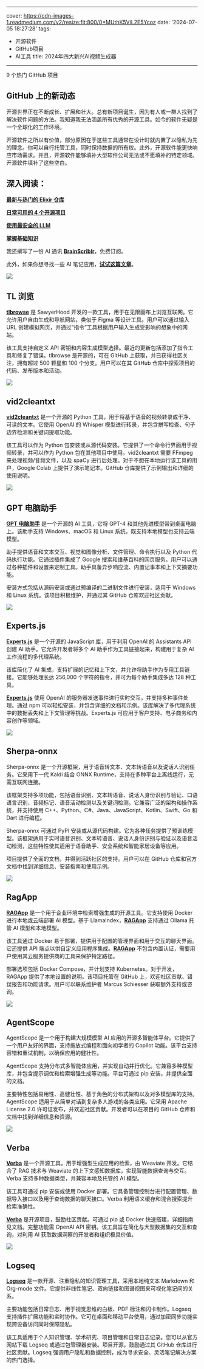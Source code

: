 
---
cover: https://cdn-images-1.readmedium.com/v2/resize:fit:800/0*MUthK5ViL2E5Ycoz
date: '2024-07-05 18:27:28'
tags:
  - 开源软件
  - GitHub项目
  - AI工具
title: 2024年四大新兴AI视频生成器

---
9 个热门 GitHub 项目

## GitHub 上的新动态



开源世界正在不断成长、扩展和壮大。总有新项目诞生，因为有人或一群人找到了解决软件问题的方法。我知道我无法涵盖所有优秀的开源工具。如今的软件无疑是一个全球化的工作环境。

开源软件之所以有价值，部分原因在于这些工具通常在设计时就内置了以隐私为先的理念。你可以自行托管工具，同时保持数据的所有权。此外，开源软件能更快响应市场需求。并且，开源软件能够填补大型软件公司无法或不愿填补的特定领域。开源软件填补了这些空白。

## 深入阅读：

[**最新与热门的 Elixir 仓库**](https://readmedium.com/new-trending-elixir-repos-2d1f9fbebb9b)

[**日常可用的 4 个开源项目**](https://readmedium.com/4-open-source-you-could-use-everyday-2e3ce3b7769f)

[**使用最安全的 LLM**](https://readmedium.com/using-the-safest-llm-05718573f7b7)

[**掌握基础知识**](https://readmedium.com/mastering-the-fundamentals-1889650cc21d)

我还撰写了一份 AI 通讯 [**BrainScriblr**](https://brainscriblr.beehiiv.com/subscribe)，免费订阅。

此外，如果你想寻找一些 AI 笔记应用，[**试试这篇文章**](https://www.salishseaconsulting.com/blog/best-ai-note-taking-apps)。

![](https://cdn-images-1.readmedium.com/v2/resize:fit:800/1*BzNTiqUCnDiwFBVVQyF1fg.png)

## TL 浏览

[**tlbrowse**](https://github.com/SawyerHood/tlbrowse) 是 SawyerHood 开发的一款工具，用于在无限画布上浏览互联网。它允许用户自由生成和导航网站，类似于 Figma 等设计工具。用户可以通过输入 URL 创建模拟网页，并通过“指令”工具根据用户输入生成受影响的想象中的网站。

该工具支持自定义 API 密钥和内容生成模型选择。最近的更新包括添加了指令工具和修复了错误。tlbrowse 是开源的，可在 GitHub 上获取，并已获得社区关注，拥有超过 500 颗星和 100 个分支。用户可以在其 GitHub 仓库中探索项目的代码、发布版本和活动。

![](https://cdn-images-1.readmedium.com/v2/resize:fit:800/1*nVyG2MUTnuEfXrGQ8PziBw.png)

## vid2cleantxt

[**vid2cleantxt**](https://github.com/pszemraj/vid2cleantxt) 是一个开源的 Python 工具，用于将基于语音的视频转录成干净、可读的文本。它使用 OpenAI 的 Whisper 模型进行转录，并包含拼写检查、句子边界检测和关键词提取功能。

该工具可以作为 Python 包安装或从源代码安装。它提供了一个命令行界面用于视频转录，并可以作为 Python 包在其他项目中使用。vid2cleantxt 需要 FFmpeg 来处理视频/音频文件，以及 spaCy 进行后处理。对于不想在本地运行该工具的用户，Google Colab 上提供了演示笔记本。GitHub 仓库提供了示例输出和详细的使用说明。

![](https://cdn-images-1.readmedium.com/v2/resize:fit:800/1*2CZuA6y_MbfbLITSCLCL2Q.png)

## GPT 电脑助手

[**GPT 电脑助手**](https://pygpt.net/) 是一个开源的 AI 工具，它将 GPT-4 和其他先进模型带到桌面电脑上。该助手支持 Windows、macOS 和 Linux 系统，既支持本地模型也支持云端模型。

助手提供语音和文本交互、视觉和图像分析、文件管理、命令执行以及 Python 代码执行功能。它通过插件集成了 Google 搜索和维基百科的网页服务。用户可以通过各种插件和设置来定制工具。助手具备异步响应流、内置记事本和上下文摘要功能。

安装方式包括从源码安装或通过预编译的二进制文件进行安装，适用于 Windows 和 Linux 系统。该项目积极维护，并通过其 GitHub 仓库欢迎社区贡献。

![](https://cdn-images-1.readmedium.com/v2/resize:fit:800/1*Xt_KzdUMHjiWHlDuIodAYA.png)

## Experts.js

[**Experts.js**](https://github.com/metaskills/experts) 是一个开源的 JavaScript 库，用于利用 OpenAI 的 Assistants API 创建 AI 助手。它允许开发者将多个 AI 助手作为工具链接起来，构建用于复杂 AI 工作流程的多代理系统。

该库简化了 AI 集成，支持扩展的记忆和上下文，并允许将助手作为专用工具链接。它能够处理长达 256,000 个字符的指令，并可为每个助手集成多达 128 种工具。

[**Experts.js**](https://github.com/metaskills/experts) 使用 OpenAI 的服务器发送事件进行实时交互，并支持多种事件处理。通过 npm 可以轻松安装，并包含详细的文档和示例。该库解决了多代理系统中的数据丢失和上下文管理等挑战。Experts.js 可应用于客户支持、电子商务和内容创作等领域。

![](https://cdn-images-1.readmedium.com/v2/resize:fit:800/1*zCzTHBhWkdeCzk73yWBCDA.png)

## Sherpa-onnx

Sherpa-onnx 是一个开源框架，用于语音转文本、文本转语音以及说话人识别任务。它采用下一代 Kaldi 结合 ONNX Runtime，支持在多种平台上离线运行，无需互联网连接。

该框架支持多项功能，包括语音识别、文本转语音、说话人身份识别与验证、口语语言识别、音频标记、语音活动检测以及关键词检测。它兼容广泛的架构和操作系统，并支持使用 C++、Python、C#、Java、JavaScript、Kotlin、Swift、Go 和 Dart 进行编程。

Sherpa-onnx 可通过 PyPI 安装或从源代码构建。它为各种任务提供了预训练模型。该框架适用于实时语音识别、文本转语音、说话人身份识别与验证以及语音活动检测，这些特性使其适用于语音助手、安全系统和智能家居设备等应用。

项目提供了全面的文档，并得到活跃社区的支持。用户可以在 GitHub 仓库和官方文档中找到详细信息、安装指南和使用示例。

![](https://cdn-images-1.readmedium.com/v2/resize:fit:800/1*sEIAaOn22THTThCXTwJV8A.png)

## RagApp

[**RAGApp**](https://github.com/ragapp/ragapp) 是一个用于企业环境中检索增强生成的开源工具。它支持使用 Docker 进行本地或云端部署 AI 模型。基于 LlamaIndex，[**RAGApp**](https://github.com/ragapp/ragapp) 支持通过 Ollama 托管 AI 模型和本地模型。

该工具通过 Docker 易于部署，提供用于配置的管理界面和用于交互的聊天界面。它还提供 API 端点以供自定义应用程序集成。[**RAGApp**](https://github.com/ragapp/ragapp) 不包含内置认证，需要用户使用其云服务提供商的工具来保护特定路径。

部署选项包括 Docker Compose，并计划支持 Kubernetes。对于开发，RAGApp 提供了本地设置的说明。该项目托管在 GitHub 上，欢迎社区贡献、错误报告和功能请求。用户可以联系维护者 Marcus Schiesser 获取额外支持或咨询。

![](https://cdn-images-1.readmedium.com/v2/resize:fit:800/1*oAhIAvS3cfMrWvx7q-DNUw.png)

## AgentScope

AgentScope 是一个用于构建大规模模型 AI 应用的开源多智能体平台。它提供了一个用户友好的界面，支持拖放式编程和面向初学者的 Copilot 功能。该平台支持容错和重试机制，以确保应用的健壮性。

AgentScope 支持分布式多智能体应用，并实现自动并行优化。它兼容多种模型库，并包含提示调优和检索增强生成等功能。平台可通过 pip 安装，并提供全面的文档。

主要特性包括易用性、高健壮性、基于角色的分布式架构以及对多模型库的支持。AgentScope 适用于从简单对话到复杂多人游戏的各类应用。它采用 Apache License 2.0 许可证发布，并欢迎社区贡献。开发者可以在项目的 GitHub 仓库和文档中找到详细信息和资源。

![](https://cdn-images-1.readmedium.com/v2/resize:fit:800/1*_-nK9NhWdB7z7HPzdP7h4g.png)

## Verba

[**Verba**](https://github.com/weaviate/Verba) 是一个开源工具，用于增强型生成应用的检索，由 Weaviate 开发。它结合了 RAG 技术与 Weaviate 的上下文感知数据库，实现智能数据查询与交互。Verba 支持多种数据类型，并兼容本地及托管的 AI 模型。

该工具可通过 pip 安装或使用 Docker 部署。它具备管理控制台进行配置管理、数据导入接口以及用于查询数据的聊天接口。Verba 利用语义缓存和混合搜索提升检索准确性。

[**Verba**](https://github.com/weaviate/Verba) 是开源项目，鼓励社区贡献。可通过 pip 或 Docker 快速搭建，详细指南见文档。完整功能需 OpenAI API 密钥。该工具旨在简化与大型数据集的交互和查询，对利用 AI 获取数据洞察的开发者和组织极具价值。

![](https://cdn-images-1.readmedium.com/v2/resize:fit:800/1*FkUhwVk-vQXASMb7NYxb7A.png)

## Logseq

[**Logseq**](https://github.com/logseq/logseq) 是一款开源、注重隐私的知识管理工具，采用本地纯文本 Markdown 和 Org-mode 文件。它提供非线性笔记、双向链接和图谱视图来可视化笔记间的关系。

主要功能包括日常日志、用于视觉思维的白板、PDF 标注和闪卡制作。Logseq 支持插件扩展功能和实时协作。它可在桌面和移动平台使用，通过加密同步功能实现跨设备访问同时保障隐私。

该工具适用于个人知识管理、学术研究、项目管理和日常日志记录。您可以从官方网站下载 Logseq 或通过包管理器安装。项目开源，鼓励通过其 GitHub 仓库进行社区贡献。Logseq 强调用户隐私和数据控制，成为寻求安全、灵活笔记解决方案的热门选择。
